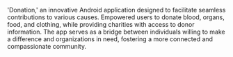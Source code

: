 'Donation,' an innovative Android application designed to facilitate seamless contributions to various causes. Empowered users to donate blood, organs, food, and clothing, while providing charities with access to donor information. The app serves as a bridge between individuals willing to make a difference and organizations in need, fostering a more connected and compassionate community.
